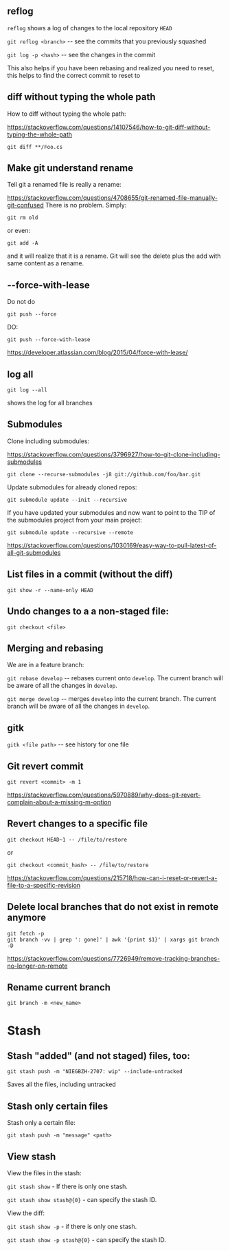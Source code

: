 ## reflog
`reflog` shows a log of changes to the local repository `HEAD`

`git reflog <branch>` -- see the commits that you previously squashed

`git log -p <hash>` -- see the changes in the commit

This also helps if you have been rebasing and realized you need to reset, this helps to find the correct commit to reset to


## diff without typing the whole path
How to diff without typing the whole path:

https://stackoverflow.com/questions/14107546/how-to-git-diff-without-typing-the-whole-path

`git diff **/Foo.cs`


## Make git understand rename
Tell git a renamed file is really a rename:

https://stackoverflow.com/questions/4708655/git-renamed-file-manually-git-confused
There is no problem. Simply:

`git rm old`

or even:

`git add -A`

and it will realize that it is a rename. Git will see the delete plus the add with same content as a rename.

## --force-with-lease
Do not do 

`git push --force`

DO:

`git push --force-with-lease`

https://developer.atlassian.com/blog/2015/04/force-with-lease/

## log all
`git log --all`

shows the log for all branches

## Submodules
Clone including submodules:

https://stackoverflow.com/questions/3796927/how-to-git-clone-including-submodules

`git clone --recurse-submodules -j8 git://github.com/foo/bar.git`


Update submodules for already cloned repos:

`git submodule update --init --recursive`


If you have updated your submodules and now want to point to the TIP of the submodules project from your main project:

`git submodule update --recursive --remote`

https://stackoverflow.com/questions/1030169/easy-way-to-pull-latest-of-all-git-submodules

## List files in a commit (without the diff)
`git show -r --name-only HEAD`


## Undo changes to a a non-staged file:
`git checkout <file>`

## Merging and rebasing
We are in a feature branch:

`git rebase develop` -- rebases current onto `develop`. The current branch will be aware of all the changes in `develop`.

`git merge develop` -- merges `develop` into the current branch. The current branch will be aware of all the changes in `develop`.

## gitk

`gitk <file path>` -- see history for one file

## Git revert commit

`git revert <commit> -m 1`

https://stackoverflow.com/questions/5970889/why-does-git-revert-complain-about-a-missing-m-option

## Revert changes to a specific file

`git checkout HEAD~1 -- /file/to/restore`

or

`git checkout <commit_hash> -- /file/to/restore`

https://stackoverflow.com/questions/215718/how-can-i-reset-or-revert-a-file-to-a-specific-revision

## Delete local branches that do not exist in remote anymore

```
git fetch -p
git branch -vv | grep ': gone]' | awk '{print $1}' | xargs git branch -D
```

https://stackoverflow.com/questions/7726949/remove-tracking-branches-no-longer-on-remote

## Rename current branch

`git branch -m <new_name>`


# Stash

## Stash "added" (and not staged) files, too:
`git stash push -m "NIEGBZH-2707: wip" --include-untracked`

Saves all the files, including untracked

## Stash only certain files
Stash only a certain file:

`git stash push -m "message" <path>`

## View stash
View the files in the stash:

`git stash show` - If there is only one stash.

`git stash show stash@{0}` - can specify the stash ID. 

View the diff:

`git stash show -p` - if there is only one stash.

`git stash show -p stash@{0}` - can specify the stash ID.
